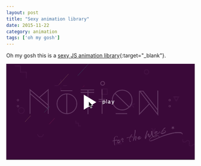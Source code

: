 ```yaml
---
layout: post
title: "Sexy animation library"
date: 2015-11-22
category: animation
tags: ['oh my gosh']
---
```


Oh my gosh this is a [sexy JS animation library](http://mojs.io/){:target="_blank"}.

<a href="http://mojs.io" target="_blank"><img src="/img/mojs.gif" class="img-responsive" title="Animation sample"></a>